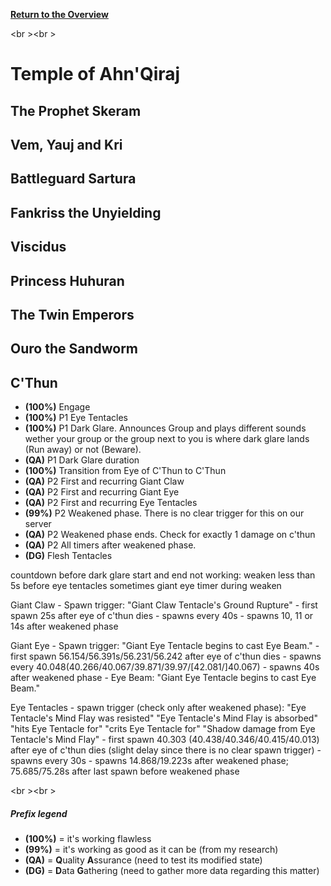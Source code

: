 <b><a href="https://github.com/MOUZU/BigWigs"> Return to the Overview </a></b>

<br \><br \>
# Temple of Ahn'Qiraj

## The Prophet Skeram

## Vem, Yauj and Kri

## Battleguard Sartura

## Fankriss the Unyielding

## Viscidus

## Princess Huhuran

## The Twin Emperors

## Ouro the Sandworm

## C'Thun
- <b>(100%)</b> Engage
- <b>(100%)</b> P1 Eye Tentacles
- <b>(100%)</b> P1 Dark Glare. Announces Group and plays different sounds wether your group or the group next to you is where dark glare lands (Run away) or not (Beware).
- <b>(QA)</b> P1 Dark Glare duration
- <b>(100%)</b> Transition from Eye of C'Thun to C'Thun
- <b>(QA)</b> P2 First and recurring Giant Claw
- <b>(QA)</b> P2 First and recurring Giant Eye
- <b>(QA)</b> P2 First and recurring Eye Tentacles
- <b>(99%)</b> P2 Weakened phase. There is no clear trigger for this on our server
- <b>(QA)</b> P2 Weakened phase ends. Check for exactly 1 damage on c'thun
- <b>(QA)</b> P2 All timers after weakened phase.
- <b>(DG)</b> Flesh Tentacles

countdown before dark glare start and end
not working: weaken less than 5s before eye tentacles
sometimes giant eye timer during weaken

Giant Claw
    - Spawn trigger: "Giant Claw Tentacle's Ground Rupture"
    - first spawn 25s after eye of c'thun dies
    - spawns every 40s
    - spawns 10, 11 or 14s after weakened phase
    
Giant Eye
    - Spawn trigger: "Giant Eye Tentacle begins to cast Eye Beam."
    - first spawn 56.154/56.391s/56.231/56.242 after eye of c'thun dies
    - spawns every 40.048(40.266/40.067/39.871/39.97/[42.081/]40.067)
    - spawns 40s after weakened phase
    - Eye Beam: "Giant Eye Tentacle begins to cast Eye Beam."

Eye Tentacles
    - spawn trigger (check only after weakened phase): 
        "Eye Tentacle's Mind Flay was resisted"
        "Eye Tentacle's Mind Flay is absorbed"
        "hits Eye Tentacle for"
        "crits Eye Tentacle for"
        "Shadow damage from Eye Tentacle's Mind Flay"
    - first spawn 40.303 (40.438/40.346/40.415/40.013) after eye of c'thun dies (slight delay since there is no clear spawn trigger)
    - spawns every 30s
    - spawns 14.868/19.223s after weakened phase; 75.685/75.28s after last spawn before weakened phase

<br \><br \>
##### Prefix legend
- <b>(100%)</b>  = it's working flawless
- <b>(99%)</b>   = it's working as good as it can be (from my research)
- <b>(QA)</b>    = <b>Q</b>uality <b>A</b>ssurance (need to test its modified state)
- <b>(DG)</b>    = <b>D</b>ata <b>G</b>athering (need to gather more data regarding this matter)
